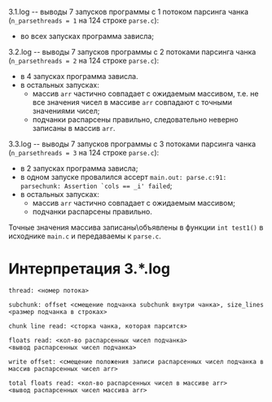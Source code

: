 3.1.log -- выводы 7 запусков программы с 1 потоком парсинга чанка (`n_parsethreads = 1` на 124 строке `parse.c`):
  - во всех запусках программа зависла;

3.2.log -- выводы 7 запусков программы с 2 потоками парсинга чанка (`n_parsethreads = 2` на 124 строке `parse.c`):
  - в 4 запусках программа зависла.
  - в остальных запусках:
    - массив `arr` частично совпадает с ожидаемым массивом, т.е. не все значения чисел в массиве `arr` совпадают с точными значениями чисел;
    - подчанки распарсены правильно, следовательно неверно записаны в массив `arr`.

3.3.log -- выводы 7 запусков программы с 3 потоками парсинга чанка (`n_parsethreads = 3` на 124 строке `parse.c`):
  - в 2 запусках программа зависла;
  - в одном запуске провалился ассерт ``main.out: parse.c:91: parsechunk: Assertion `cols == _i' failed``;
  - в остальных запусках:
    - массив `arr` частично совпадает с ожидаемым массивом;
    - подчанки распарсены правильно.


Точные значения массива записаны\объявлены в функции `int test1()` в исходнике `main.c` и передаваемы к `parse.c`.


# Интерпретация 3.*.log

```
thread: <номер потока>

subchunk: offset <смещение подчанка subchunk внутри чанка>, size_lines <размер подчанка в строках>

chunk line read: <сторка чанка, которая парсится>

floats read: <кол-во распарсенных чисел подчанка>
<вывод распарсенных чисел подчанка>

write offset: <смещение положения записи распарсенных чисел подчанка в массив распарсенных чисел arr>

total floats read: <кол-во распарсенных чисел в массиве arr>
<вывод распарсенных чисел массива arr>
```